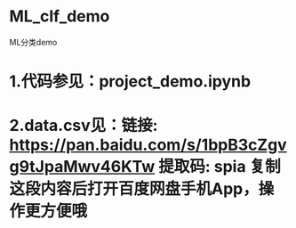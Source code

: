 # ML_clf_demo
ML分类demo

# 1.代码参见：project_demo.ipynb

# 2.data.csv见：链接: https://pan.baidu.com/s/1bpB3cZgvg9tJpaMwv46KTw 提取码: spia 复制这段内容后打开百度网盘手机App，操作更方便哦
